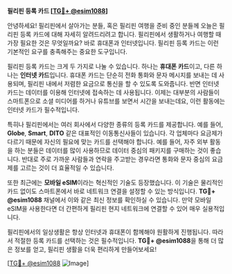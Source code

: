 **필리핀 등록 카드 [[TG💪+ @esim1088](https://t.me/s/esim1088)]**

안녕하세요! 필리핀에서 살아가는 분들, 혹은 필리핀 여행을 준비 중인 분들께 오늘은 필리핀 등록 카드에 대해 자세히 알려드리려고 합니다. 필리핀에서 생활하거나 여행할 때 가장 필요한 것은 무엇일까요? 바로 휴대폰과 인터넷입니다. 필리핀 등록 카드는 이런 기본적인 요구를 충족해주는 중요한 도구입니다.

필리핀 등록 카드는 크게 두 가지로 나눌 수 있습니다. 하나는 **휴대폰 카드**이고, 다른 하나는 **인터넷 카드**입니다. 휴대폰 카드는 단순히 전화 통화와 문자 메시지를 보내는 데 사용되며, 필리핀 내에서 저렴한 요금으로 통신을 할 수 있도록 도와줍니다. 반면 인터넷 카드는 데이터를 이용해 인터넷에 접속하는 데 사용됩니다. 이제는 대부분의 사람들이 스마트폰으로 소셜 미디어를 하거나 유튜브를 보면서 시간을 보내는데요, 이런 활동에는 인터넷 카드가 필수적입니다.

특히나 필리핀에서는 여러 회사에서 다양한 종류의 등록 카드를 제공합니다. 예를 들어, **Globe**, **Smart**, **DITO** 같은 대표적인 이동통신사들이 있습니다. 각 업체마다 요금제가 다르기 때문에 자신의 필요에 맞는 카드를 선택해야 합니다. 예를 들어, 자주 외부 활동을 하는 분들은 데이터를 많이 사용하므로 데이터 중심의 패키지를 구매하는 것이 좋습니다. 반대로 주로 가까운 사람들과 연락을 주고받는 경우라면 통화와 문자 중심의 요금제를 고르는 것이 더 효율적일 수 있습니다.

또한 최근에는 **모바일 eSIM**이라는 혁신적인 기술도 등장했습니다. 이 기술은 물리적인 카드 없이도 스마트폰에서 바로 네트워크 연결을 설정할 수 있는 방식입니다. **TG💪+ @esim1088** 채널에서 이와 같은 최신 정보를 확인하실 수 있습니다. 만약 모바일 eSIM을 사용한다면 더 간편하게 필리핀 현지 네트워크에 연결할 수 있어 매우 실용적입니다.

필리핀에서의 일상생활은 항상 인터넷과 휴대폰이 함께해야 원활하게 진행됩니다. 따라서 적절한 등록 카드를 선택하는 것은 필수적입니다. **TG💪+ @esim1088**을 통해 더 많은 정보를 얻고, 필리핀 생활을 더욱 편리하게 만들어보세요!

[[TG💪+ @esim1088](https://t.me/s/esim1088) ![Image](https://i.postimg.cc/Y0z9fWf4/image.png)]